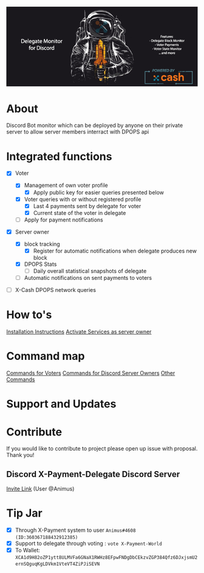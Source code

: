 
![banner](../docs/header.png)
# About
Discord Bot monitor which can be deployed by anyone on their private server to allow server members interract with DPOPS api


# Integrated functions

- [x] Voter 
    - [x] Management of own voter profile
        - [x] Apply public key for easier queries presented below
    - [x] Voter queries with or without registered profile
        - [x] Last 4 payments sent by delegate for voter
        - [x] Current state of the voter in delegate
    - [ ] Apply for payment notifications

- [x] Server owner
    - [x] block tracking
        - [x] Register for automatic notifications when delegate produces new block
    - [x] DPOPS Stats
        - [ ] Daily overall statistical snapshots of delegate
    - [ ] Automatic notifications on sent payments to voters 

- [ ] X-Cash DPOPS network queries


# How to's
[Installation Instructions](INSTALLATION.md)
[Activate Services as server owner](OWNER.md)

# Command map 
[Commands for Voters](VOTER.md)
[Commands for Discord Server Owners](OWNER.md)
[Other Commands](OTHER.md)
    

# Support and Updates

# Contribute
If you would like to contribute to project please open up issue with proposal. Thank you!

## Discord X-Payment-Delegate Discord Server
[Invite Link](https://discord.gg/pj9JCmTeJc) (User @Animus)

# Tip Jar
- [x] Through X-Payment system to user `Animus#4608 (ID:360367188432912385)`
- [X] Support to delegate through voting : `vote X-Payment-World`
- [x] To Wallet: `XCA1d9H82oZP1ytt8ULMVFa6GNaX1RWHz8EFpwFNDgDbCEkzvZGP384Qfz6DJxjsmU2ernSQguqKgLDVkm1VteVT4ZiPJiSEVN`

